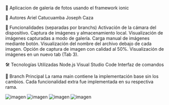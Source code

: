 📸 Aplicacion de galeria de fotos usando el framework ionic

👥 Autores
  Ariel Catucuamba
  Joseph Caza
  
🚀 Funcionalidades (separadas por branchs)
  Activación de la cámara del dispositivo.
  Captura de imágenes y almacenamiento local.
  Visualización de imágenes capturadas a modo de galería.
  Carga manual de imágenes mediante botón.
  Visualización del nombre del archivo debajo de cada imagen.
  Opción de captura de imagen con calidad al 50%.
  Visualización de imágenes en un nuevo tab (Tab 3).

🛠️ Tecnologías Utilizadas
  Node.js 
  Visual Studio Code
  Interfaz de comandos 
  
🌱 Branch Principal
La rama main contiene la implementación base sin los cambios. Cada funcionalidad extra fue implementada en su respectiva rama.

![imagen](https://github.com/user-attachments/assets/1fda43be-2040-4def-b2ca-b55cb5c040ee)
![imagen](https://github.com/user-attachments/assets/959de9bd-7dd8-4da2-9dfc-73b15cf6a256)
![imagen](https://github.com/user-attachments/assets/95e3faca-14ff-47d2-96bc-bb58f1b1a5c2)
![imagen](https://github.com/user-attachments/assets/84699e27-8a25-4ad4-ac53-8ad3c711ef43)

